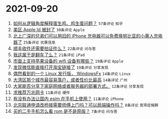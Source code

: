 # 2021-09-20

1. [如何从逻辑角度解释蛋生鸡、鸡生蛋问题？](https://www.v2ex.com/t/803030) `57条评论` `知乎`
1. [美区 Apple Id 被封了](https://www.v2ex.com/t/803008) `30条评论` `Apple`
1. [北上广深的兄弟们可以用旧的 iPhone 充电器可以免费换努比亚的小黄人充电器了](https://www.v2ex.com/t/803023) `25条评论` `优惠信息`
1. [顺丰收件还需要拍证件么？](https://www.v2ex.com/t/803019) `22条评论` `问与答`
1. [我这属于是翻车了么？](https://www.v2ex.com/t/803034) `21条评论` `iPad`
1. [市面上支持苹果设备的 wifi 设备有哪些？](https://www.v2ex.com/t/803007) `19条评论` `Apple`
1. [发现微信能直接打开淘宝链接了](https://www.v2ex.com/t/803009) `19条评论` `分享发现`
1. [偶然看到的一个 Linux 发行版， WindowsFx](https://www.v2ex.com/t/803026) `14条评论` `Linux`
1. [大湾区那个城市最容易落户，或者性价比最高](https://www.v2ex.com/t/803015) `14条评论` `广州`
1. [大家能否分享下家庭网络或者服务器的部署方式。](https://www.v2ex.com/t/803033) `12条评论` `分享发现`
1. [求推荐万兆网卡](https://www.v2ex.com/t/803032) `11条评论` `硬件`
1. [有没有办法让国内 esim 在手机上使用？](https://www.v2ex.com/t/803021) `11条评论` `iPhone`
1. [北京联通申请改桥接需要师傅上门吗？可以局端操作吗？](https://www.v2ex.com/t/803025) `8条评论` `宽带症候群`
1. [买的二手手机怎么看 rom 是不是原版？](https://www.v2ex.com/t/803005) `7条评论` `问与答`
